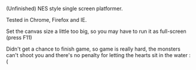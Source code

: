 (Unfinished) NES style single screen platformer.

Tested in Chrome, Firefox and IE.

Set the canvas size a little too big, so you may have to run it as full-screen (press F11)

Didn't get a chance to finish game, so game is really hard, the monsters can't shoot you and there's no penalty for letting the hearts sit in the water :(
